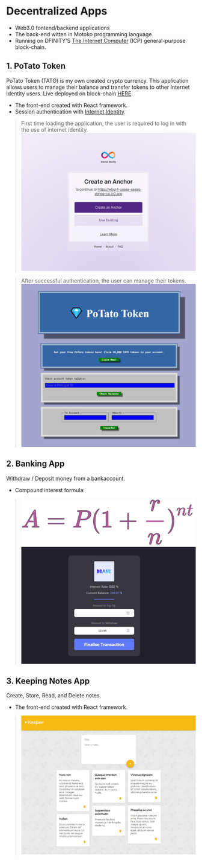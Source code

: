 # Decentralized Apps

- Web3.0 fontend/backend applications
- The back-end witten in Motoko programming language
- Running on DFINITY'S [The Internet Computer](https://internetcomputer.org/what-is-the-ic) (ICP) general-purpose block-chain.

## 1. PoTato Token

PoTato Token (TATO) is my own created crypto currency. This application allows users to manage their balance and transfer tokens to other Internet Identity users.
Live deployed on block-chain [HERE](https://wbur4-uaaaa-aaaag-abhqa-cai.ic0.app/).

- The front-end created with React framework.
- Session authentication with [Internet Identity](https://medium.com/dfinity/internet-identity-the-end-of-usernames-and-passwords-ff45e4861bf7).

> First time loading the application, the user is required to log in with the use of internet identity.
> ![alt Authentication with Internet Identity](token/screenshot2.jpg?raw=true)

> After successful authentication, the user can manage their tokens.
> ![alt PoTato Token App](token/screenshot.jpg?raw=true)

## 2. Banking App

Withdraw / Deposit money from a bankaccount.

- Compound interest formula:

> ![alt Banking App](dbank/compound_interest.svg?raw=true) <br/>
> ![alt Banking App](dbank/screenshot.jpg?raw=true)

## 3. Keeping Notes App

Create, Store, Read, and Delete notes.

- The front-end created with React framework.

> ![alt Keeper App](dkeeper/keeper.jpg?raw=true)
